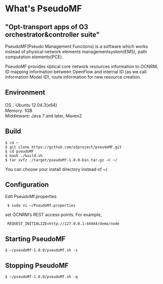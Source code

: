 # What's PseudoMF
"Opt-transport apps of O3 orchestrator&amp;controller suite"
---
PseudoMF(Pseudo Management Functions) is a software which works instead of physical network elements managementsystem(EMS), path computation elements(PCE).

PseudoMF provides optical core network resources information to OCNRM, ID mapping information between OpenFlow and internal ID (as we call Information Model ID), route information for new resource creation.


 Environment
--------------------------
OS：Ubuntu 12.04.3(x64)  
Memory: 1GB  
Middleware: Java 7 and later, Maven2  

 Build
--------------------------

    $ cd ~
    $ git clone https://github.com/o3project/pseudoMF.git
    $ cd pseudoMF
    $ bash ./build.sh
    $ tar xvfz ./target/pseudoMf-1.0.0-bin.tar.gz –C ~/

You can choose your install directory instead of ~/.

 Configuration
--------------------------
Edit PseudoMf.properties

     $ sudo vi ~/PseudoMf.properties

set OCNRM’s REST access points. For example,

     REQUEST_INITIALIZE=http://127.0.0.1:44444/demo/node

 Starting PseudoMF
--------------------------

    $ ~/pseudoMf-1.0.0/pseudoMf.sh -s



 Stopping PseudoMF
--------------------------

    $ ~/pseudoMf-1.0.0/pseudoMf.sh -q


